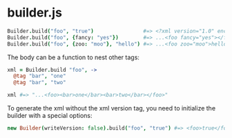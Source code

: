 builder.js
=============

```coffee
Builder.build("foo", "true")                #=> <?xml version="1.0" encoding="UTF-8"?>\n<foo>true</foo>
Builder.build("foo", {fancy: "yes"})        #=> ...<foo fancy="yes"></foo>
Builder.build("foo", {zoo: "moo"}, "hello") #=> ...<foo zoo="moo">hello</foo>
```

The body can be a function to nest other tags:

```coffee
xml = Builder.build "foo", ->
  @tag "bar", "one"
  @tag "bar", "two"

xml #=> "...<foo><bar>one</bar><bar>two</bar></foo>"
```

To generate the xml without the xml version tag, you need to initialize the
builder with a special options:

```coffee
new Builder(writeVersion: false).build("foo", "true") #=> <foo>true</foo>
```
